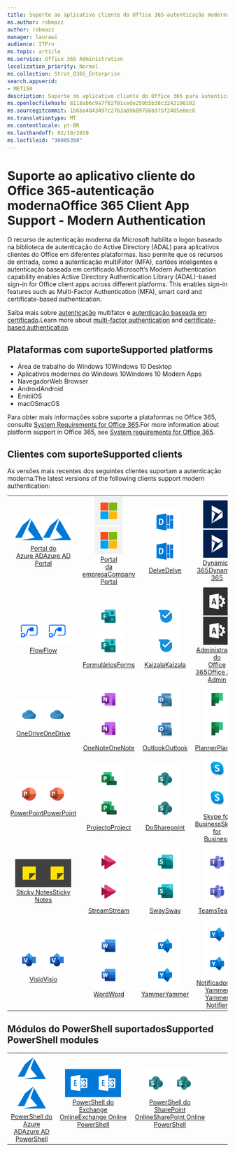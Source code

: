 ```yaml
---
title: Suporte ao aplicativo cliente do Office 365-autenticação moderna
ms.author: robmazz
author: robmazz
manager: laurawi
audience: ITPro
ms.topic: article
ms.service: Office 365 Administration
localization_priority: Normal
ms.collection: Strat_O365_Enterprise
search.appverid:
- MET150
description: Suporte do aplicativo cliente do Office 365 para autenticação moderna.
ms.openlocfilehash: 8118ab6c9a7f62f01cede259b5b38c3242106102
ms.sourcegitcommit: 1b6ba4043497c27b3a89689766b975f2405e0ec8
ms.translationtype: MT
ms.contentlocale: pt-BR
ms.lasthandoff: 02/19/2019
ms.locfileid: "30085350"
---
```

# <a name="office-365-client-app-support---modern-authentication"></a><span data-ttu-id="7dac1-103">Suporte ao aplicativo cliente do Office 365-autenticação moderna</span><span class="sxs-lookup"><span data-stu-id="7dac1-103">Office 365 Client App Support - Modern Authentication</span></span>

<span data-ttu-id="7dac1-p101">O recurso de autenticação moderna da Microsoft habilita o logon baseado na biblioteca de autenticação do Active Directory (ADAL) para aplicativos clientes do Office em diferentes plataformas. Isso permite que os recursos de entrada, como a autenticação multiFator (MFA), cartões inteligentes e autenticação baseada em certificado.</span><span class="sxs-lookup"><span data-stu-id="7dac1-p101">Microsoft’s Modern Authentication capability enables Active Directory Authentication Library (ADAL)-based sign-in for Office client apps across different platforms. This enables sign-in features such as Multi-Factor Authentication (MFA), smart card and certificate-based authentication.</span></span>

<span data-ttu-id="7dac1-106">Saiba mais sobre [autenticação](https://docs.microsoft.com/azure/active-directory/authentication/multi-factor-authentication) multifator e [autenticação baseada em certificado](https://docs.microsoft.com/azure/active-directory/active-directory-certificate-based-authentication-get-started).</span><span class="sxs-lookup"><span data-stu-id="7dac1-106">Learn more about [multi-factor authentication](https://docs.microsoft.com/azure/active-directory/authentication/multi-factor-authentication) and [certificate-based authentication](https://docs.microsoft.com/azure/active-directory/active-directory-certificate-based-authentication-get-started).</span></span>

## <a name="supported-platforms"></a><span data-ttu-id="7dac1-107">Plataformas com suporte</span><span class="sxs-lookup"><span data-stu-id="7dac1-107">Supported platforms</span></span>

 - <span data-ttu-id="7dac1-108">Área de trabalho do Windows 10</span><span class="sxs-lookup"><span data-stu-id="7dac1-108">Windows 10 Desktop</span></span>
 - <span data-ttu-id="7dac1-109">Aplicativos modernos do Windows 10</span><span class="sxs-lookup"><span data-stu-id="7dac1-109">Windows 10 Modern Apps</span></span>
 - <span data-ttu-id="7dac1-110">Navegador</span><span class="sxs-lookup"><span data-stu-id="7dac1-110">Web Browser</span></span>
 - <span data-ttu-id="7dac1-111">Android</span><span class="sxs-lookup"><span data-stu-id="7dac1-111">Android</span></span>
 - <span data-ttu-id="7dac1-112">Emiti</span><span class="sxs-lookup"><span data-stu-id="7dac1-112">iOS</span></span>
 - <span data-ttu-id="7dac1-113">macOS</span><span class="sxs-lookup"><span data-stu-id="7dac1-113">macOS</span></span>

<span data-ttu-id="7dac1-114">Para obter mais informações sobre suporte a plataformas no Office 365, consulte [System Requirements for Office 365](https://products.office.com/office-system-requirements).</span><span class="sxs-lookup"><span data-stu-id="7dac1-114">For more information about platform support in Office 365, see [System requirements for Office 365](https://products.office.com/office-system-requirements).</span></span>

## <a name="supported-clients"></a><span data-ttu-id="7dac1-115">Clientes com suporte</span><span class="sxs-lookup"><span data-stu-id="7dac1-115">Supported clients</span></span>

<span data-ttu-id="7dac1-116">As versões mais recentes dos seguintes clientes suportam a autenticação moderna:</span><span class="sxs-lookup"><span data-stu-id="7dac1-116">The latest versions of the following clients support modern authentication:</span></span>

| | | | | | |
|:---:|:---:|:---:|:---:|:---:|:---:|
| <span data-ttu-id="7dac1-117">![Ícone do Azure](media/o365-azure-64x64.png)</span><span class="sxs-lookup"><span data-stu-id="7dac1-117">![Azure icon](media/o365-azure-64x64.png)</span></span> <br> [<span data-ttu-id="7dac1-118">Portal do <br> Azure AD</span><span class="sxs-lookup"><span data-stu-id="7dac1-118">Azure AD <br> Portal </span></span>](https://azure.microsoft.com/features/azure-portal/) | <span data-ttu-id="7dac1-119">![Ícone do portal da empresa](media/o365-microsoft-64x64.png)</span><span class="sxs-lookup"><span data-stu-id="7dac1-119">![Company portal icon](media/o365-microsoft-64x64.png)</span></span> <br> [<span data-ttu-id="7dac1-120">Portal <br> da empresa</span><span class="sxs-lookup"><span data-stu-id="7dac1-120">Company <br> Portal </span></span>](https://docs.microsoft.com/intune-user-help/sign-in-to-the-company-portal) | <span data-ttu-id="7dac1-121">![Ícone do Delve](media/o365-delve-64x64.png)</span><span class="sxs-lookup"><span data-stu-id="7dac1-121">![Delve icon](media/o365-delve-64x64.png)</span></span> <br> [<span data-ttu-id="7dac1-122">Delve</span><span class="sxs-lookup"><span data-stu-id="7dac1-122">Delve</span></span>](https://products.office.com/business/intelligent-search) | <span data-ttu-id="7dac1-123">![Ícone do Dynamics 365](media/o365-dynamics365-64x64.png)</span><span class="sxs-lookup"><span data-stu-id="7dac1-123">![Dynamics 365 icon](media/o365-dynamics365-64x64.png)</span></span> <br> [<span data-ttu-id="7dac1-124">Dynamics 365</span><span class="sxs-lookup"><span data-stu-id="7dac1-124">Dynamics 365</span></span>](https://dynamics.microsoft.com) | <span data-ttu-id="7dac1-125">![Ícone do Excel](media/o365-excel-64x64.png)</span><span class="sxs-lookup"><span data-stu-id="7dac1-125">![Excel icon](media/o365-excel-64x64.png)</span></span> <br> [<span data-ttu-id="7dac1-126">Excel</span><span class="sxs-lookup"><span data-stu-id="7dac1-126">Excel</span></span>](https://products.office.com/excel) |
| <span data-ttu-id="7dac1-127">![Ícone de fluxo](media/o365-flow-64x64.png)</span><span class="sxs-lookup"><span data-stu-id="7dac1-127">![Flow icon](media/o365-flow-64x64.png)</span></span> <br> [<span data-ttu-id="7dac1-128">Flow</span><span class="sxs-lookup"><span data-stu-id="7dac1-128">Flow</span></span>](https://flow.microsoft.com) | <span data-ttu-id="7dac1-129">![Ícone de formulários](media/o365-forms-64x64.png)</span><span class="sxs-lookup"><span data-stu-id="7dac1-129">![Forms icon](media/o365-forms-64x64.png)</span></span> <br> [<span data-ttu-id="7dac1-130">Formulários</span><span class="sxs-lookup"><span data-stu-id="7dac1-130">Forms</span></span>](https://flow.microsoft.com/connectors/shared_microsoftforms/microsoft-forms/) | <span data-ttu-id="7dac1-131">![Ícone de Kaizala](media/o365-kaizala-64x64.png)</span><span class="sxs-lookup"><span data-stu-id="7dac1-131">![Kaizala icon](media/o365-kaizala-64x64.png)</span></span> <br> [<span data-ttu-id="7dac1-132">Kaizala</span><span class="sxs-lookup"><span data-stu-id="7dac1-132">Kaizala</span></span>](https://products.office.com/en/business/microsoft-kaizala) | <span data-ttu-id="7dac1-133">![Ícone de administração do Office 365](media/o365-o365admin-64x64.png)</span><span class="sxs-lookup"><span data-stu-id="7dac1-133">![Office 365 Admin icon](media/o365-o365admin-64x64.png)</span></span> <br> [<span data-ttu-id="7dac1-134">Administração do <br> Office 365</span><span class="sxs-lookup"><span data-stu-id="7dac1-134">Office 365 <br> Admin</span></span>](https://products.office.com/business/manage-office-365-admin-app) | <span data-ttu-id="7dac1-135">![Ícone de lente](media/o365-lens-64x64.png)</span><span class="sxs-lookup"><span data-stu-id="7dac1-135">![Lens icon](media/o365-lens-64x64.png)</span></span> <br> [<span data-ttu-id="7dac1-136">Office Lens</span><span class="sxs-lookup"><span data-stu-id="7dac1-136">Office Lens</span></span>](https://www.microsoft.com/p/office-lens/9wzdncrfj3t8?activetab=pivot%3Aoverviewtab) | 
| <span data-ttu-id="7dac1-137">![Ícone do OneDrive for Business](media/o365-OneDrive-64x64.png)</span><span class="sxs-lookup"><span data-stu-id="7dac1-137">![OneDrive for Business icon](media/o365-OneDrive-64x64.png)</span></span> <br> [<span data-ttu-id="7dac1-138">OneDrive</span><span class="sxs-lookup"><span data-stu-id="7dac1-138">OneDrive</span></span>](https://products.office.com/onedrive-for-business/online-cloud-storage) |  <span data-ttu-id="7dac1-139">![Ícone do OneNote](media/o365-OneNote-64x64.png)</span><span class="sxs-lookup"><span data-stu-id="7dac1-139">![OneNote icon](media/o365-OneNote-64x64.png)</span></span> <br> [<span data-ttu-id="7dac1-140">OneNote</span><span class="sxs-lookup"><span data-stu-id="7dac1-140">OneNote</span></span>](https://products.office.com/onenote) | <span data-ttu-id="7dac1-141">![Ícone do Outlook](media/o365-outlook-64x64.png)</span><span class="sxs-lookup"><span data-stu-id="7dac1-141">![Outlook icon](media/o365-outlook-64x64.png)</span></span> <br> [<span data-ttu-id="7dac1-142">Outlook</span><span class="sxs-lookup"><span data-stu-id="7dac1-142">Outlook</span></span>](https://products.office.com/outlook) | <span data-ttu-id="7dac1-143">![Ícone do Planner](media/o365-planner-64x64.png)</span><span class="sxs-lookup"><span data-stu-id="7dac1-143">![Planner icon](media/o365-planner-64x64.png)</span></span> <br> [<span data-ttu-id="7dac1-144">Planner</span><span class="sxs-lookup"><span data-stu-id="7dac1-144">Planner</span></span>](https://products.office.com/business/task-management-software) | <span data-ttu-id="7dac1-145">![Ícone do PowerBI](media/o365-powerbi-64x64.png)</span><span class="sxs-lookup"><span data-stu-id="7dac1-145">![PowerBI icon](media/o365-powerbi-64x64.png)</span></span> <br> [<span data-ttu-id="7dac1-146">Power BI</span><span class="sxs-lookup"><span data-stu-id="7dac1-146">Power BI</span></span>](https://powerbi.microsoft.com)
| <span data-ttu-id="7dac1-147">![Ícone do PowerPoint](media/o365-powerpoint-64x64.png)</span><span class="sxs-lookup"><span data-stu-id="7dac1-147">![PowerPoint icon](media/o365-powerpoint-64x64.png)</span></span> <br> [<span data-ttu-id="7dac1-148">PowerPoint</span><span class="sxs-lookup"><span data-stu-id="7dac1-148">PowerPoint</span></span>](https://products.office.com/powerpoint) | <span data-ttu-id="7dac1-149">![Ícone de projeto](media/o365-project-64x64.png)</span><span class="sxs-lookup"><span data-stu-id="7dac1-149">![Project icon](media/o365-project-64x64.png)</span></span> <br> [<span data-ttu-id="7dac1-150">Projecto</span><span class="sxs-lookup"><span data-stu-id="7dac1-150">Project</span></span>](https://products.office.com/project) | <span data-ttu-id="7dac1-151">![Ícone do SharePoint](media/o365-sharepoint-64x64.png)</span><span class="sxs-lookup"><span data-stu-id="7dac1-151">![SharePoint icon](media/o365-sharepoint-64x64.png)</span></span> <br> [<span data-ttu-id="7dac1-152">Do</span><span class="sxs-lookup"><span data-stu-id="7dac1-152">Sharepoint</span></span>](https://products.office.com/sharepoint) | <span data-ttu-id="7dac1-153">![Ícone do Skype for Business](media/o365-skypeforbusiness-64x64.png)</span><span class="sxs-lookup"><span data-stu-id="7dac1-153">![Skype for Business icon](media/o365-skypeforbusiness-64x64.png)</span></span> <br> [<span data-ttu-id="7dac1-154">Skype for <br> Business</span><span class="sxs-lookup"><span data-stu-id="7dac1-154">Skype for <br> Business</span></span>](https://www.skype.com/business/) | <span data-ttu-id="7dac1-155">![Ícone de StaffHub](media/o365-staffhub-64x64.png)</span><span class="sxs-lookup"><span data-stu-id="7dac1-155">![StaffHub icon](media/o365-staffhub-64x64.png)</span></span> <br> [<span data-ttu-id="7dac1-156">StaffHub</span><span class="sxs-lookup"><span data-stu-id="7dac1-156">StaffHub</span></span>](https://products.office.com/microsoft-staffhub/staff-scheduling-software)
| <span data-ttu-id="7dac1-157">![Ícone de notas auto-adesivas](media/o365-stickynotes-64x64.png)</span><span class="sxs-lookup"><span data-stu-id="7dac1-157">![Sticky Notes icon](media/o365-stickynotes-64x64.png)</span></span> <br> [<span data-ttu-id="7dac1-158">Sticky Notes</span><span class="sxs-lookup"><span data-stu-id="7dac1-158">Sticky Notes</span></span>](https://www.microsoft.com/p/microsoft-sticky-notes/9nblggh4qghw) | <span data-ttu-id="7dac1-159">![Ícone de fluxo](media/o365-stream-64x64.png)</span><span class="sxs-lookup"><span data-stu-id="7dac1-159">![Stream icon](media/o365-stream-64x64.png)</span></span> <br> [<span data-ttu-id="7dac1-160">Stream</span><span class="sxs-lookup"><span data-stu-id="7dac1-160">Stream</span></span>](https://stream.microsoft.com) | <span data-ttu-id="7dac1-161">![Ícone de Sway](media/o365-sway-64x64.png)</span><span class="sxs-lookup"><span data-stu-id="7dac1-161">![Sway icon](media/o365-sway-64x64.png)</span></span> <br> [<span data-ttu-id="7dac1-162">Sway</span><span class="sxs-lookup"><span data-stu-id="7dac1-162">Sway</span></span>](https://sway.com) | <span data-ttu-id="7dac1-163">![Ícone do teams](media/o365-teams-64x64.png)</span><span class="sxs-lookup"><span data-stu-id="7dac1-163">![Teams icon](media/o365-teams-64x64.png)</span></span> <br> [<span data-ttu-id="7dac1-164">Teams</span><span class="sxs-lookup"><span data-stu-id="7dac1-164">Teams</span></span>](https://products.office.com/microsoft-teams/group-chat-software) | <span data-ttu-id="7dac1-165">![Ícone de tarefas pendentes](media/o365-todo-64x64.png)</span><span class="sxs-lookup"><span data-stu-id="7dac1-165">![To-Do icon](media/o365-todo-64x64.png)</span></span> <br> [<span data-ttu-id="7dac1-166">Tarefa pendente</span><span class="sxs-lookup"><span data-stu-id="7dac1-166">To-Do</span></span>](https://todo.microsoft.com)
| <span data-ttu-id="7dac1-167">![Ícone do Visio](media/o365-visio-64x64.png)</span><span class="sxs-lookup"><span data-stu-id="7dac1-167">![Visio icon](media/o365-visio-64x64.png)</span></span> <br> [<span data-ttu-id="7dac1-168">Visio</span><span class="sxs-lookup"><span data-stu-id="7dac1-168">Visio</span></span>](https://products.office.com/visio/flowchart-software) | <span data-ttu-id="7dac1-169">![Ícone do Word](media/o365-word-64x64.png)</span><span class="sxs-lookup"><span data-stu-id="7dac1-169">![Word icon](media/o365-word-64x64.png)</span></span> <br> [<span data-ttu-id="7dac1-170">Word</span><span class="sxs-lookup"><span data-stu-id="7dac1-170">Word</span></span>](https://products.office.com/word) |<span data-ttu-id="7dac1-171">![Ícone do Yammer](media/o365-yammer-64x64.png)</span><span class="sxs-lookup"><span data-stu-id="7dac1-171">![Yammer icon](media/o365-yammer-64x64.png)</span></span> <br> [<span data-ttu-id="7dac1-172">Yammer</span><span class="sxs-lookup"><span data-stu-id="7dac1-172">Yammer</span></span>](https://products.office.com/yammer/yammer-overview) | <span data-ttu-id="7dac1-173">![Ícone do Yammer](media/o365-yammer-64x64.png)</span><span class="sxs-lookup"><span data-stu-id="7dac1-173">![Yammer icon](media/o365-yammer-64x64.png)</span></span> <br> [<span data-ttu-id="7dac1-174">Notificador do Yammer <br></span><span class="sxs-lookup"><span data-stu-id="7dac1-174">Yammer <br> Notifier</span></span>](https://products.office.com/yammer/yammer-overview) |  |

## <a name="supported-powershell-modules"></a><span data-ttu-id="7dac1-175">Módulos do PowerShell suportados</span><span class="sxs-lookup"><span data-stu-id="7dac1-175">Supported PowerShell modules</span></span>

| | | | | | |
|:---:|:---:|:---:|:---:|:---:|:---:|
| <span data-ttu-id="7dac1-176">![Ícone do Azure](media/o365-azure-64x64.png)</span><span class="sxs-lookup"><span data-stu-id="7dac1-176">![Azure icon](media/o365-azure-64x64.png)</span></span> <br> [<span data-ttu-id="7dac1-177">PowerShell do <br> Azure AD</span><span class="sxs-lookup"><span data-stu-id="7dac1-177">Azure AD <br> PowerShell</span></span>](https://docs.microsoft.com/powershell/azure/active-directory/overview?view=azureadps-2.0) | <span data-ttu-id="7dac1-178">![Ícone do Exchange](media/o365-exchange-64x64.png)</span><span class="sxs-lookup"><span data-stu-id="7dac1-178">![Exchange icon](media/o365-exchange-64x64.png)</span></span> <br> [<span data-ttu-id="7dac1-179">PowerShell do <br> Exchange Online</span><span class="sxs-lookup"><span data-stu-id="7dac1-179">Exchange Online <br> PowerShell</span></span>](https://docs.microsoft.com/powershell/exchange/exchange-online/exchange-online-powershell?view=exchange-ps) | <span data-ttu-id="7dac1-180">![Ícone do SharePoint](media/o365-sharepoint-64x64.png)</span><span class="sxs-lookup"><span data-stu-id="7dac1-180">![SharePoint icon](media/o365-sharepoint-64x64.png)</span></span> <br> [<span data-ttu-id="7dac1-181">PowerShell do <br> SharePoint Online</span><span class="sxs-lookup"><span data-stu-id="7dac1-181">SharePoint Online <br> PowerShell</span></span>](https://docs.microsoft.com/sharepoint/manage-team-and-communication-sites-in-powershell)